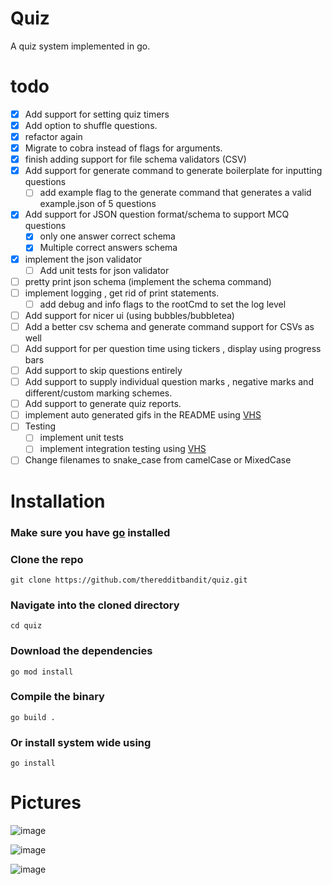 # Quiz
A quiz system implemented in go.

# todo
- [x] Add support for setting quiz timers 
- [x] Add option to shuffle questions.
- [x] refactor again
- [x] Migrate to cobra instead of flags for arguments.
- [x] finish adding support for file schema validators (CSV)
- [x] Add support for generate command to generate boilerplate for inputting questions
  - [ ] add example flag to the generate command that generates a valid example.json of 5 questions
- [x] Add support for JSON question format/schema to support MCQ questions
  - [x] only one answer correct schema
  - [x] Multiple correct answers schema
- [x] implement the json validator
  - [ ] Add unit tests for json validator
- [ ] pretty print json schema (implement the schema command)
- [ ] implement logging , get rid of print statements.
  - [ ] add debug and info flags to the rootCmd to set the log level
- [ ] Add support for nicer ui (using bubbles/bubbletea)
- [ ] Add a better csv schema and generate command support for CSVs as well
- [ ] Add support for per question time using tickers , display using progress bars
- [ ] Add support to skip questions entirely
- [ ] Add support to supply individual question marks , negative marks and different/custom marking schemes.
- [ ] Add support to generate quiz reports.
- [ ] implement auto generated gifs in the README using [VHS](https://github.com/charmbracelet/vhs)
- [ ] Testing
  - [ ] implement unit tests
  - [ ] implement integration testing using [VHS](https://github.com/charmbracelet/vhs)
- [ ] Change filenames to snake_case from camelCase or MixedCase

# Installation

### Make sure you have [go](https://go.dev/) installed

### Clone the repo
    git clone https://github.com/theredditbandit/quiz.git
### Navigate into the cloned directory 
    cd quiz
### Download the dependencies
    go mod install
### Compile the binary
    go build .
### Or install system wide using
    go install 


# Pictures
![image](https://github.com/theredditbandit/quiz/assets/85390033/a8703257-b36d-43f2-87b3-a93800003ca8)

![image](https://github.com/theredditbandit/quiz/assets/85390033/b2d5e7da-aaa7-4196-835e-9e03f9870f8f)

![image](https://github.com/theredditbandit/quiz/assets/85390033/153b5555-f2e3-4c4e-acb7-4fcce081f16f)
